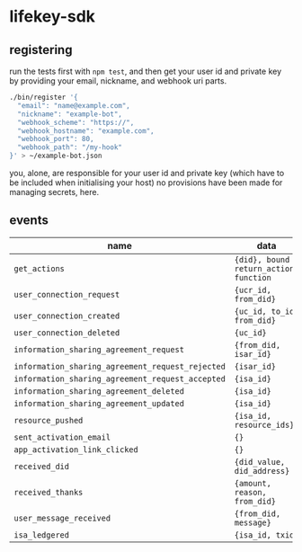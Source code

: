 
# lifekey-sdk

## registering

run the tests first with `npm test`, and then get your user id and private key by providing your email, nickname, and webhook uri parts.

```bash
./bin/register '{
  "email": "name@example.com",
  "nickname": "example-bot",
  "webhook_scheme": "https://",
  "webhook_hostname": "example.com",
  "webhook_port": 80,
  "webhook_path": "/my-hook"
}' > ~/example-bot.json
```

you, alone, are responsible for your user id and private key (which have to be included when initialising your host) no provisions have been made for managing secrets, here.

## events

name | data
---- | ----
`get_actions` | `{did}, bound return_actions function`
`user_connection_request` | `{ucr_id, from_did}`
`user_connection_created` | `{uc_id, to_id, from_did}`
`user_connection_deleted` | `{uc_id}`
`information_sharing_agreement_request` | `{from_did, isar_id}`
`information_sharing_agreement_request_rejected` | `{isar_id}`
`information_sharing_agreement_request_accepted` | `{isa_id}`
`information_sharing_agreement_deleted` | `{isa_id}`
`information_sharing_agreement_updated` | `{isa_id}`
`resource_pushed` | `{isa_id, resource_ids}`
`sent_activation_email` | `{}`
`app_activation_link_clicked` | `{}`
`received_did` | `{did_value, did_address}`
`received_thanks` | `{amount, reason, from_did}`
`user_message_received` | `{from_did, message}`
`isa_ledgered` | `{isa_id, txid}`
